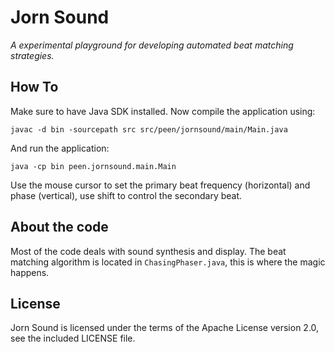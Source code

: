 Jorn Sound
==========

*A experimental playground for developing automated beat matching strategies.*


How To
------
Make sure to have Java SDK installed. Now compile the application using:

    javac -d bin -sourcepath src src/peen/jornsound/main/Main.java

And run the application:

    java -cp bin peen.jornsound.main.Main

Use the mouse cursor to set the primary beat frequency (horizontal) and phase (vertical), use shift to control the secondary beat.


About the code
--------------
Most of the code deals with sound synthesis and display. The beat matching algorithm is located in `ChasingPhaser.java`, this is where the magic happens.


License
-------
Jorn Sound is licensed under the terms of the Apache License version 2.0, see the included LICENSE file.
